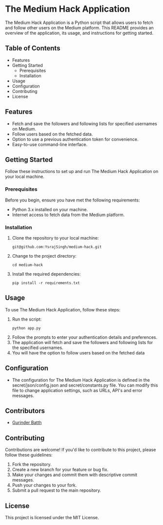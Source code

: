 # The Medium Hack Application

The Medium Hack Application is a Python script that allows users to fetch and follow other users on the Medium platform. This README provides an overview of the application, its usage, and instructions for getting started.

## Table of Contents

-   Features
-   Getting Started
    -   Prerequisites
    -   Installation
-   Usage
-   Configuration
-   Contributing
-   License

## Features

-   Fetch and save the followers and following lists for specified usernames on Medium.
-   Follow users based on the fetched data.
-   Option to use a previous authentication token for convenience.
-   Easy-to-use command-line interface.

## Getting Started

Follow these instructions to set up and run The Medium Hack Application on your local machine.

### Prerequisites

Before you begin, ensure you have met the following requirements:

-   Python 3.x installed on your machine.
-   Internet access to fetch data from the Medium platform.

### Installation

1. Clone the repository to your local machine:
    ```
    git@github.com:YsrajSingh/medium-hack.git
    ```
1. Change to the project directory:
    ```
    cd medium-hack
    ```
1. Install the required dependencies:
    ```
    pip install -r requirements.txt
    ```

## Usage

To use The Medium Hack Application, follow these steps:

1. Run the script:
    ```
    python app.py
    ```
1. Follow the prompts to enter your authentication details and preferences.
1. The application will fetch and save the followers and following lists for the specified usernames.
1. You will have the option to follow users based on the fetched data

## Configuration

-   The configuration for The Medium Hack Application is defined in the secret/json/config.json and secret/constants.py file. You can modify this file to change application settings, such as URLs, API's and error messages.

## Contributors

-   [Gurinder Batth]([https://www.google.com](https://github.com/Gurinder-Batth))


## Contributing

Contributions are welcome! If you'd like to contribute to this project, please follow these guidelines:

1. Fork the repository.
1. Create a new branch for your feature or bug fix.
1. Make your changes and commit them with descriptive commit messages.
1. Push your changes to your fork.
1. Submit a pull request to the main repository.

## License

This project is licensed under the MIT License.

